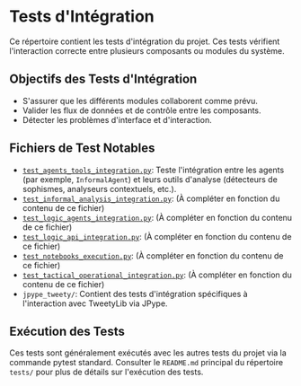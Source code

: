 # Tests d'Intégration

Ce répertoire contient les tests d'intégration du projet. Ces tests vérifient l'interaction correcte entre plusieurs composants ou modules du système.

## Objectifs des Tests d'Intégration

*   S'assurer que les différents modules collaborent comme prévu.
*   Valider les flux de données et de contrôle entre les composants.
*   Détecter les problèmes d'interface et d'interaction.

## Fichiers de Test Notables

*   [`test_agents_tools_integration.py`](test_agents_tools_integration.py:1): Teste l'intégration entre les agents (par exemple, `InformalAgent`) et leurs outils d'analyse (détecteurs de sophismes, analyseurs contextuels, etc.).
*   [`test_informal_analysis_integration.py`](test_informal_analysis_integration.py:1): (À compléter en fonction du contenu de ce fichier)
*   [`test_logic_agents_integration.py`](test_logic_agents_integration.py:1): (À compléter en fonction du contenu de ce fichier)
*   [`test_logic_api_integration.py`](test_logic_api_integration.py:1): (À compléter en fonction du contenu de ce fichier)
*   [`test_notebooks_execution.py`](test_notebooks_execution.py:1): (À compléter en fonction du contenu de ce fichier)
*   [`test_tactical_operational_integration.py`](test_tactical_operational_integration.py:1): (À compléter en fonction du contenu de ce fichier)
*   `jpype_tweety/`: Contient des tests d'intégration spécifiques à l'interaction avec TweetyLib via JPype.

## Exécution des Tests

Ces tests sont généralement exécutés avec les autres tests du projet via la commande pytest standard. Consulter le `README.md` principal du répertoire `tests/` pour plus de détails sur l'exécution des tests.